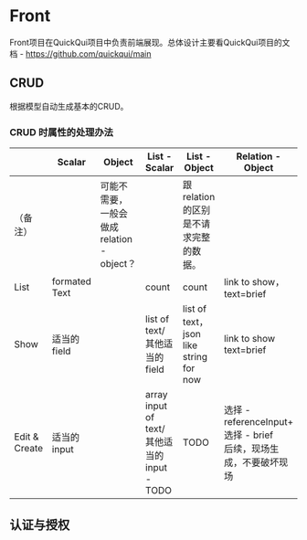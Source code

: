 # Front

Front项目在QuickQui项目中负责前端展现。总体设计主要看QuickQui项目的文档 - https://github.com/quickqui/main


## CRUD
根据模型自动生成基本的CRUD。

### CRUD 时属性的处理办法

|               | Scalar        | Object                                    | List - Scalar                              | List - Object                          | Relation - Object                                            | Relation - List - Object                                     |
| ------------- | ------------- | ----------------------------------------- | ------------------------------------------ | -------------------------------------- | ------------------------------------------------------------ | ------------------------------------------------------------ |
| （备注）      |               | 可能不需要，一般会做成relation - object？ |                                            | 跟relation的区别是不请求完整的数据。   |                                                              |                                                              |
| List          | formated Text |                                           | count                                      | count                                  | link to show， text=brief                                    | count                                                        |
| Show          | 适当的field   |                                           | list of text/其他适当的field               | list of text，json like string for now | link to show text=brief                                      | detail table                                                 |
| Edit & Create | 适当的input   |                                           | array input of text/其他适当的input - TODO | TODO                                   | 选择 - referenceInput+ 选择 - brief<br />后续，现场生成，不要破坏现场 | 多重选择 - referenceArrayInput + 选择 - brief<br />后续，现场生成，不要破坏现场 |

## 认证与授权